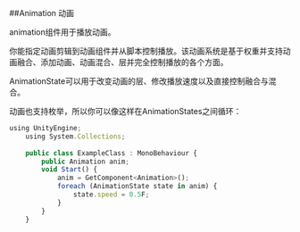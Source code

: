 ##Animation 动画

animation组件用于播放动画。

你能指定动画剪辑到动画组件并从脚本控制播放。该动画系统是基于权重并支持动画融合、添加动画、动画混合、层并完全控制播放的各个方面。

AnimationState可以用于改变动画的层、修改播放速度以及直接控制融合与混合。

动画也支持枚举，所以你可以像这样在AnimationStates之间循环：

```javascript
using UnityEngine;
    using System.Collections;
 
    public class ExampleClass : MonoBehaviour {
        public Animation anim;
        void Start() {
            anim = GetComponent<Animation>();
            foreach (AnimationState state in anim) {
                state.speed = 0.5F;
            }
        }
    }
```
